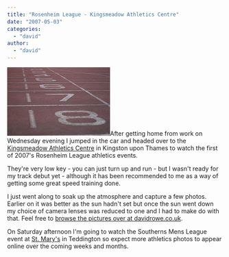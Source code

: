 ```yaml
---
title: "Rosenheim League - Kingsmeadow Athletics Centre"
date: "2007-05-03"
categories: 
  - "david"
author:
  - "david"
---
```


[![2007-05-02-rosenheim_league.jpg](/images/2007/2007-05-02-rosenheim_league.jpg)](http://davidrowe.co.uk/photos/72157600170214119/ "2007-05-02-rosenheim_league.jpg")After getting home from work on Wednesday evening I jumped in the car and headed over to the [Kingsmeadow Athletics Centre](http://www.runtrackdir.com/details.asp?track=kingston) in Kingston upon Thames to watch the first of 2007's Rosenheim League athletics events.

They're very low key - you can just turn up and run - but I wasn't ready for my track debut yet - although it has been recommended to me as a way of getting some great speed training done.

I just went along to soak up the atmosphere and capture a few photos. Earlier on it was better as the sun hadn't set but once the sun went down my choice of camera lenses was reduced to one and I had to make do with that. Feel free to [browse the pictures over at davidrowe.co.uk](http://davidrowe.co.uk/photos/72157600170214119/).

On Saturday afternoon I'm going to watch the Southerns Mens League event at [St. Mary's](http://www.smrac.org.uk/fixtures2007.html) in Teddington so expect more athletics photos to appear online over the coming weeks and months.
